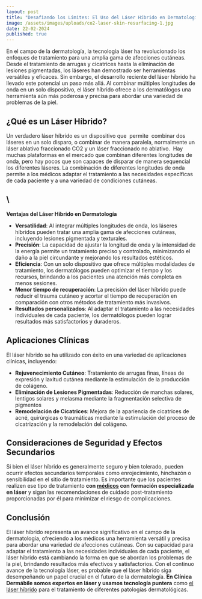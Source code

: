 ```yaml
---
layout: post
title: "Desafiando los Límites: El Uso del Láser Híbrido en Dermatología"
image: /assets/images/uploads/co2-laser-skin-resurfacing-1.jpg
date: 22-02-2024
published: true
---
```

En el campo de la dermatología, la tecnología láser ha revolucionado los enfoques de tratamiento para una amplia gama de afecciones cutáneas. Desde el tratamiento de arrugas y cicatrices hasta la eliminación de lesiones pigmentadas, los láseres han demostrado ser herramientas versátiles y eficaces. Sin embargo, el desarrollo reciente del láser híbrido ha llevado este potencial un paso más allá. Al combinar múltiples longitudes de onda en un solo dispositivo, el láser híbrido ofrece a los dermatólogos una herramienta aún más poderosa y precisa para abordar una variedad de problemas de la piel.

## **¿Qué es un Láser Híbrido?**

Un verdadero láser híbrido es un dispositivo que  permite  combinar dos  láseres en un solo disparo, o combinar de manera paralela, normalmente un láser ablativo fraccionado CO2 y un láser fraccionado no ablativo.  Hay muchas plataformas en el mercado que combinan diferentes longitudes de onda, pero hay pocos que son capaces de disparar de manera sequencial los diferentes láseres. La combinación de diferentes longitudes de onda permite a los médicos adaptar el tratamiento a las necesidades específicas de cada paciente y a una variedad de condiciones cutáneas.

## \
**Ventajas del Láser Híbrido en Dermatología**

* **Versatilidad**: Al integrar múltiples longitudes de onda, los láseres híbridos pueden tratar una amplia gama de afecciones cutáneas, incluyendo lesiones pigmentada y texturales.
* **Precisión**: La capacidad de ajustar la longitud de onda y la intensidad de la energía permite un tratamiento preciso y controlado, minimizando el daño a la piel circundante y mejorando los resultados estéticos.
* **Eficiencia**: Con un solo dispositivo que ofrece múltiples modalidades de tratamiento, los dermatólogos pueden optimizar el tiempo y los recursos, brindando a los pacientes una atención más completa en menos sesiones.
* **Menor tiempo de recuperación**: La precisión del láser híbrido puede reducir el trauma cutáneo y acortar el tiempo de recuperación en comparación con otros métodos de tratamiento más invasivos.
* **Resultados personalizados**: Al adaptar el tratamiento a las necesidades individuales de cada paciente, los dermatólogos pueden lograr resultados más satisfactorios y duraderos.

## **Aplicaciones Clínicas**

El láser híbrido se ha utilizado con éxito en una variedad de aplicaciones clínicas, incluyendo:

* **Rejuvenecimiento Cutáneo**: Tratamiento de arrugas finas, líneas de expresión y laxitud cutánea mediante la estimulación de la producción de colágeno.
* **Eliminación de Lesiones Pigmentadas**: Reducción de manchas solares, lentigos solares y melasma mediante la fragmentación selectiva de pigmentos
* **Remodelación de Cicatrices**: Mejora de la apariencia de cicatrices de acné, quirúrgicas o traumáticas mediante la estimulación del proceso de cicatrización y la remodelación del colágeno.

## **Consideraciones de Seguridad y Efectos Secundarios**

Si bien el láser híbrido es generalmente seguro y bien tolerado, pueden ocurrir efectos secundarios temporales como enrojecimiento, hinchazón o sensibilidad en el sitio de tratamiento. Es importante que los pacientes realizen ese tipo de tratamiento **con [médicos](https://www.dermabile.es/vanessa-martins) con formación especializada en láser** y sigan las recomendaciones de cuidado post-tratamiento proporcionadas por él para minimizar el riesgo de complicaciones.

## **Conclusión**

El láser híbrido representa un avance significativo en el campo de la dermatología, ofreciendo a los médicos una herramienta versátil y precisa para abordar una variedad de afecciones cutáneas. Con su capacidad para adaptar el tratamiento a las necesidades individuales de cada paciente, el láser híbrido está cambiando la forma en que se abordan los problemas de la piel, brindando resultados más efectivos y satisfactorios. Con el continuo avance de la tecnología láser, es probable que el láser híbrido siga desempeñando un papel crucial en el futuro de la dermatología. **En Clínica Dermábile somos expertos en láser y usamos tecnología puntera** como [el láser híbrido](https://www.dermabile.es/blog/la-revolucion-estetica-que-tan-bueno-es-el-laser-fotona) para el tratamiento de diferentes patologías dermatológicas.